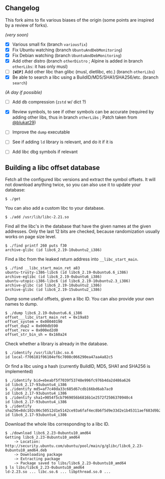 ## Changelog

This fork aims to fix various biases of the origin (some points are inspired by
a review of forks).

*(very soon)*
* [X] Various small fix (branch `variousfix`)
* [X] Fix Ubuntu watching (branch `UbuntuAndDebMonitoring`)
* [X] Fix Debian watching (branch `UbuntuAndDebMonitoring`)
* [x] Add other distro (branch `otherDistro` ; Alpine is added in branch `otherLibs`: it has only musl)
* [ ] **`[WIP]`** Add other libc than glibc (musl, dietlibc, etc.) (branch `otherLibs`)
* [X] Be able to search a libc using a BuildID/MD5/SHA1/SHA256/etc. (branch `search`)

*(A day if possible)*
* [ ] Add db compression (`zstd` w/ dict ?)
* [X] Review symbols, to see if other symbols can be accurate (required by adding other libs, thus in branch `otherLibs` ; Patch taken from [@blukat29](https://github.com/blukat29/libc-database/commit/287ca62960181a6bbd206e679c7331cae305a87b#diff-6f1488814a51063192c9aabb59112ef1R11))
* [ ] Improve the `dump` executable
* [ ] See if adding `ld` library is relevant, and do it if it is
* [ ] Add libc dbg symbols if relevant


## Building a libc offset database

Fetch all the configured libc versions and extract the symbol offsets.
It will not download anything twice, so you can also use it to update your
database:

    $ ./get

You can also add a custom libc to your database.

    $ ./add /usr/lib/libc-2.21.so

Find all the libc's in the database that have the given names at the given
addresses. Only the last 12 bits are checked, because randomization usually
works on page size level.

    $ ./find printf 260 puts f30
    archive-glibc (id libc6_2.19-10ubuntu2_i386)

Find a libc from the leaked return address into `__libc_start_main`.

    $ ./find __libc_start_main_ret a83
    ubuntu-trusty-i386-libc6 (id libc6_2.19-0ubuntu6.6_i386)
    archive-eglibc (id libc6_2.19-0ubuntu6_i386)
    ubuntu-utopic-i386-libc6 (id libc6_2.19-10ubuntu2.3_i386)
    archive-glibc (id libc6_2.19-10ubuntu2_i386)
    archive-glibc (id libc6_2.19-15ubuntu2_i386)

Dump some useful offsets, given a libc ID. You can also provide your own names
to dump.

    $ ./dump libc6_2.19-0ubuntu6.6_i386
    offset___libc_start_main_ret = 0x19a83
    offset_system = 0x00040190
    offset_dup2 = 0x000db590
    offset_recv = 0x000ed2d0
    offset_str_bin_sh = 0x160a24

Check whether a library is already in the database.

    $ ./identify /usr/lib/libc.so.6
    id local-f706181f06104ef6c7008c066290ea47aa4a82c5

Or find a libc using a hash (currently BuildID, MD5, SHA1 and SHA256 is
implemented)

    $ ./identify bid=ebeabf5f7039f53748e996fc976b4da2d486a626
    id libc6_2.17-93ubuntu4_i386
    $ ./identify md5=af7c40da33c685d67cdb166bd6ab7ac0
    id libc6_2.17-93ubuntu4_i386
    $ ./identify sha1=9054f5cb7969056b6816b1e2572f2506370940c4
    id libc6_2.17-93ubuntu4_i386
    $ ./identify sha256=8dc102c06c50512d1e5142ce93a6faf4ec8b6f5d9e33d2e1b45311aef683d9b2
    id libc6_2.17-93ubuntu4_i386

Download the whole libs corresponding to a libc ID.

    $ ./download libc6_2.23-0ubuntu10_amd64
    Getting libc6_2.23-0ubuntu10_amd64
        -> Location: http://security.ubuntu.com/ubuntu/pool/main/g/glibc/libc6_2.23-0ubuntu10_amd64.deb
        -> Downloading package
        -> Extracting package
        -> Package saved to libs/libc6_2.23-0ubuntu10_amd64
    $ ls libs/libc6_2.23-0ubuntu10_amd64
    ld-2.23.so ... libc.so.6 ... libpthread.so.0 ...
